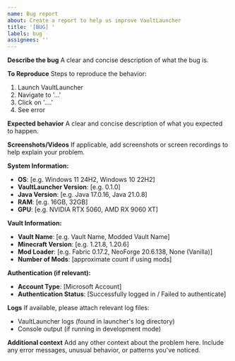 ```yaml
---
name: Bug report
about: Create a report to help us improve VaultLauncher
title: '[BUG] '
labels: bug
assignees: ''
---
```


**Describe the bug**
A clear and concise description of what the bug is.

**To Reproduce**
Steps to reproduce the behavior:

1. Launch VaultLauncher
2. Navigate to '...'
3. Click on '....'
4. See error

**Expected behavior**
A clear and concise description of what you expected to happen.

**Screenshots/Videos**
If applicable, add screenshots or screen recordings to help explain your problem.

**System Information:**

- **OS**: [e.g. Windows 11 24H2, Windows 10 22H2]
- **VaultLauncher Version**: [e.g. 0.1.0]
- **Java Version**: [e.g. Java 17.0.16, Java 21.0.8]
- **RAM**: [e.g. 16GB, 32GB]
- **GPU**: [e.g. NVIDIA RTX 5060, AMD RX 9060 XT]

**Vault Information:**

- **Vault Name**: [e.g. Vault Name, Modded Vault Name]
- **Minecraft Version**: [e.g. 1.21.8, 1.20.6]
- **Mod Loader**: [e.g. Fabric 0.17.2, NeoForge 20.6.138, None (Vanilla)]
- **Number of Mods**: [approximate count if using mods]

**Authentication (if relevant):**

- **Account Type**: [Microsoft Account]
- **Authentication Status**: [Successfully logged in / Failed to authenticate]

**Logs**
If available, please attach relevant log files:

- VaultLauncher logs (found in launcher's log directory)
- Console output (if running in development mode)

**Additional context**
Add any other context about the problem here. Include any error messages, unusual behavior, or patterns you've noticed.
